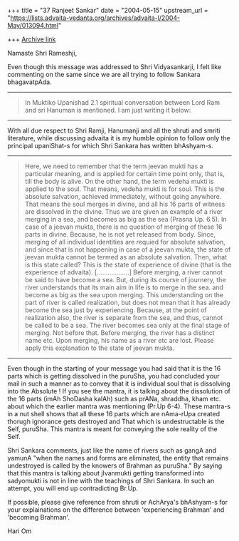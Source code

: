 +++
title = "37 Ranjeet Sankar"
date = "2004-05-15"
upstream_url = "https://lists.advaita-vedanta.org/archives/advaita-l/2004-May/013094.html"

+++
[Archive link](https://lists.advaita-vedanta.org/archives/advaita-l/2004-May/013094.html)

Namaste Shri Rameshji,

Even though this message was addressed to Shri Vidyasankarji, I felt like
commenting on the same since we are all trying to follow Sankara
bhagavatpAda.

--------------------------
> In Muktiko Upanishad 2.1 spiritual conversation between Lord Ram and sri
> Hanuman is mentioned. I am just writing it below:
--------------------------

With all due respect to Shri Ramji, Hanumanji and all the shruti and smriti
literature, while discussing advaita it is my humble opinion to follow only
the principal upaniShat-s for which Shri Sankara has written bhAshyam-s.

-------------------------
> Here, we need to remember that the term jeevan mukti has a particular
meaning, and is applied for certain time point only, that is, till the body
is alive. On the other hand, the term vedeha mukti is applied to the soul.
That means, vedeha mukti is for soul. This is the absolute salvation,
achieved immediately, without going anywhere. That means the soul merges in
divine, and all his 16 parts of witness are dissolved in the divine. Thus we
are given an example of a river merging in a sea, and becomes as big as the
sea (Prasna Up. 6.5).
 In case of a jeevan mukta, there is no question of merging of these 16
parts in divine. Because, he is not yet released from body. Since, merging
of all individual identities are requied for absolute salvation, and since
that is not happening in case of a jeevan mukta, the state of jeevan mukta
cannot be termed as an absolute salvation. Then, what is this state called?
This is the state of experience of divine (that is the experience of
advaita).
[..................]
 Before merging, a river cannot be said to have become a sea. But, during
its course of journery, the river understands that its main aim in life is
to merge in the sea. and become as big as the sea upon merging. This
understanding on  the part of river is called realization, but does not mean
that it has already become the sea just by experiencing. Because, at the
point of  realization also, the river is separate from the sea, and thus,
cannot be called to be a sea. The river becomes sea only at the final stage
of  merging. Not before that. Before merging, the river has a distinct name
etc. Upon merging, his name as a river etc are lost. Please apply this
> explanation to the state of jeevan mukta.
-------------------------

Even though in the starting of your message you had said that it is the 16
parts which is getting dissolved in the puruSha, you had concluded your mail
in such a manner as to convey that it is individual soul that is dissolving
into the Absolute ! If you see the mantra, it is talking about the
dissolution of the 16 parts (imAh ShoDasha kalAh) such as prANa, shraddha,
kham etc. about which the earlier mantra was mentioning (Pr.Up 6-4). These
mantra-s in a nut shell shows that all these 16 parts which are nAma-rUpa
created thorugh ignorance gets destroyed and That which is undestructable is
the Self, puruSha. This mantra is meant for conveying the sole reality of
the Self.

Shri Sankara comments, just like the name of rivers such as gangA and yamunA
"when the names and forms are eliminated, the entity that remains
undestroyed is called by the knowers of Brahman as puruSha." By saying that
this mantra is talking about jIvanmukti getting transformed into sadyomukti
is not in line with the teachings of Shri Sankara. In such an attempt, you
will end up contradicting Br.Up.

If possible, please give reference from shruti or AchArya's bhAshyam-s for
your explainations on the difference between 'experiencing Brahman' and
'becoming Brahman'.

Hari Om


